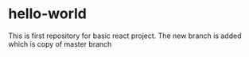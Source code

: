# hello-world
This is first repository for basic react project. The new branch is added which is copy of master branch
